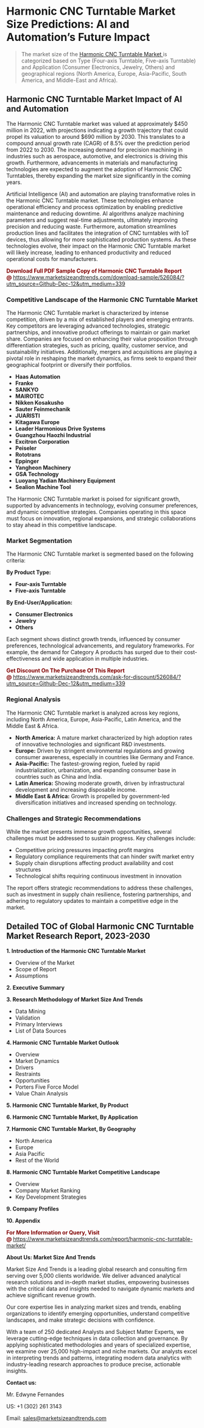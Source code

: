 <H1>Harmonic CNC Turntable Market Size Predictions: AI and Automation’s Future Impact</H1><blockquote><p>The market size of the <a href="https://www.marketsizeandtrends.com/download-sample/526084/?utm_source=Github-Dec-12&amp;utm_medium=339" target="_blank">Harmonic CNC Turntable Market </a>is categorized based on Type (Four-axis Turntable, Five-axis Turntable) and Application (Consumer Electronics, Jewelry, Others) and geographical regions (North America, Europe, Asia-Pacific, South America, and Middle-East and Africa).</p></blockquote><p><h2>Harmonic CNC Turntable Market Impact of AI and Automation</h2><p>The Harmonic CNC Turntable market was valued at approximately $450 million in 2022, with projections indicating a growth trajectory that could propel its valuation to around $690 million by 2030. This translates to a compound annual growth rate (CAGR) of 8.5% over the prediction period from 2022 to 2030. The increasing demand for precision machining in industries such as aerospace, automotive, and electronics is driving this growth. Furthermore, advancements in materials and manufacturing technologies are expected to augment the adoption of Harmonic CNC Turntables, thereby expanding the market size significantly in the coming years.</p><p>Artificial Intelligence (AI) and automation are playing transformative roles in the Harmonic CNC Turntable market. These technologies enhance operational efficiency and process optimization by enabling predictive maintenance and reducing downtime. AI algorithms analyze machining parameters and suggest real-time adjustments, ultimately improving precision and reducing waste. Furthermore, automation streamlines production lines and facilitates the integration of CNC turntables with IoT devices, thus allowing for more sophisticated production systems. As these technologies evolve, their impact on the Harmonic CNC Turntable market will likely increase, leading to enhanced productivity and reduced operational costs for manufacturers.</p></p><p><strong><span style="color: #800000;">Download Full PDF Sample Copy of Harmonic CNC Turntable Report @</span>&nbsp;</strong><a href="https://www.marketsizeandtrends.com/download-sample/526084/?utm_source=Github-Dec-12&amp;utm_medium=339">https://www.marketsizeandtrends.com/download-sample/526084/?utm_source=Github-Dec-12&amp;utm_medium=339</a></p><h3>Competitive Landscape of the Harmonic CNC Turntable Market</h3><p>The Harmonic CNC Turntable market is characterized by intense competition, driven by a mix of established players and emerging entrants. Key competitors are leveraging advanced technologies, strategic partnerships, and innovative product offerings to maintain or gain market share. Companies are focused on enhancing their value proposition through differentiation strategies, such as pricing, quality, customer service, and sustainability initiatives. Additionally, mergers and acquisitions are playing a pivotal role in reshaping the market dynamics, as firms seek to expand their geographical footprint or diversify their portfolios.</p><p><strong><p><ul><li>Haas Automation </li><li> Franke </li><li> SANKYO </li><li> MAIROTEC </li><li> Nikken Kosakusho </li><li> Sauter Feinmechanik </li><li> JUARISTI </li><li> Kitagawa Europe </li><li> Leader Harmonious Drive Systems </li><li> Guangzhou Haozhi Industrial </li><li> Excitron Corporation </li><li> Peiseler </li><li> Rototrans </li><li> Eppinger </li><li> Yangheon Machinery </li><li> GSA Technology </li><li> Luoyang Yadian Machinery Equipment </li><li> Sealion Machine Tool</p></li></ul></p></strong></p><p>The Harmonic CNC Turntable market is poised for significant growth, supported by advancements in technology, evolving consumer preferences, and dynamic competitive strategies. Companies operating in this space must focus on innovation, regional expansions, and strategic collaborations to stay ahead in this competitive landscape.</p><h3>Market Segmentation</h3><p>The Harmonic CNC Turntable market is segmented based on the following criteria:</p><p><strong>By Product Type:</strong></p><p><strong><p><ul><li>Four-axis Turntable </li><li> Five-axis Turntable</p></li></ul></p></strong></p><p><strong>By End-User/Application:</strong></p><p><strong><p><ul><li>Consumer Electronics </li><li> Jewelry </li><li> Others</p></li></ul></p></strong></p><p>Each segment shows distinct growth trends, influenced by consumer preferences, technological advancements, and regulatory frameworks. For example, the demand for Category A products has surged due to their cost-effectiveness and wide application in multiple industries.</p><p><strong><span style="color: #800000;">Get Discount On The Purchase Of This Report @&nbsp;</span></strong><a href="https://www.marketsizeandtrends.com/ask-for-discount/526084/?utm_source=Github-Dec-12&amp;utm_medium=339">https://www.marketsizeandtrends.com/ask-for-discount/526084/?utm_source=Github-Dec-12&amp;utm_medium=339</a></p><h3>Regional Analysis</h3><p>The Harmonic CNC Turntable market is analyzed across key regions, including North America, Europe, Asia-Pacific, Latin America, and the Middle East &amp; Africa.</p><ul><li><strong>North America:</strong> A mature market characterized by high adoption rates of innovative technologies and significant R&amp;D investments.</li><li><strong>Europe:</strong> Driven by stringent environmental regulations and growing consumer awareness, especially in countries like Germany and France.</li><li><strong>Asia-Pacific:</strong> The fastest-growing region, fueled by rapid industrialization, urbanization, and expanding consumer base in countries such as China and India.</li><li><strong>Latin America:</strong> Showing moderate growth, driven by infrastructural development and increasing disposable income.</li><li><strong>Middle East &amp; Africa:</strong> Growth is propelled by government-led diversification initiatives and increased spending on technology.</li></ul><h3>Challenges and Strategic Recommendations</h3><p>While the market presents immense growth opportunities, several challenges must be addressed to sustain progress. Key challenges include:</p><ul><li>Competitive pricing pressures impacting profit margins</li><li>Regulatory compliance requirements that can hinder swift market entry</li><li>Supply chain disruptions affecting product availability and cost structures</li><li>Technological shifts requiring continuous investment in innovation</li></ul><p>The report offers strategic recommendations to address these challenges, such as investment in supply chain resilience, fostering partnerships, and adhering to regulatory updates to maintain a competitive edge in the market.</p><h2>Detailed TOC of Global Harmonic CNC Turntable Market Research Report, 2023-2030</h2><p><strong>1. Introduction of the Harmonic CNC Turntable Market</strong></p><ul><li>Overview of the Market</li><li>Scope of Report</li><li>Assumptions&nbsp;</li></ul><p><strong>2. Executive Summary</strong></p><p><strong>3. Research Methodology of <strong>Market Size And Trends</strong></strong></p><ul><li>Data Mining</li><li>Validation</li><li>Primary Interviews</li><li>List of Data Sources&nbsp;</li></ul><p><strong>4. Harmonic CNC Turntable Market Outlook</strong></p><ul><li>Overview</li><li>Market Dynamics</li><li>Drivers</li><li>Restraints</li><li>Opportunities</li><li>Porters Five Force Model</li><li>Value Chain Analysis&nbsp;</li></ul><p><strong>5. Harmonic CNC Turntable Market, By Product</strong></p><p><strong>6. Harmonic CNC Turntable Market, By Application</strong></p><p><strong>7. Harmonic CNC Turntable Market, By Geography</strong></p><ul><li>North America</li><li>Europe</li><li>Asia Pacific</li><li>Rest of the World&nbsp;</li></ul><p><strong>8. Harmonic CNC Turntable Market Competitive Landscape</strong></p><ul><li>Overview</li><li>Company Market Ranking</li><li>Key Development Strategies&nbsp;</li></ul><p><strong>9. Company Profiles</strong></p><p><strong>10. Appendix</strong></p><p><strong><span style="color: #800000;">For More Information or Query, Visit @&nbsp;</span></strong><a href="https://www.marketsizeandtrends.com/report/harmonic-cnc-turntable-market/">https://www.marketsizeandtrends.com/report/harmonic-cnc-turntable-market/</a></p><p></p><p><strong>About Us:&nbsp;Market Size And Trends</strong></p><p>Market Size And Trends&nbsp;is a leading global research and consulting firm serving over 5,000 clients worldwide. We deliver advanced analytical research solutions and in-depth market studies, empowering businesses with the critical data and insights needed to navigate dynamic markets and achieve significant revenue growth.</p><p>Our core expertise lies in analyzing market sizes and trends, enabling organizations to identify emerging opportunities, understand competitive landscapes, and make strategic decisions with confidence.</p><p>With a team of 250 dedicated Analysts and Subject Matter Experts, we leverage cutting-edge techniques in data collection and governance. By applying sophisticated methodologies and years of specialized expertise, we examine over 25,000 high-impact and niche markets. Our analysts excel in interpreting trends and patterns, integrating modern data analytics with industry-leading research approaches to produce precise, actionable insights.</p><p><strong>Contact us:</strong></p><p>Mr. Edwyne Fernandes</p><p>US: +1 (302) 261 3143</p><p>Email: <a href="mailto:sales@marketsizeandtrends.com">sales@marketsizeandtrends.com</a>&nbsp;</p>
